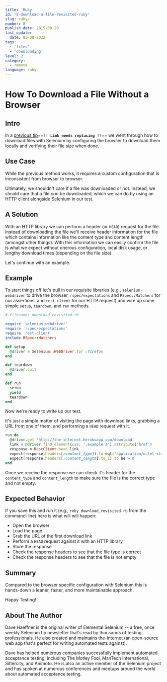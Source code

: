 ```yaml
---
title: 'Ruby'
id: '8-download-a-file-revisited-ruby'
slug: ruby/
number: 8
publish_date: 2015-08-20
last_update:
  date: 03-08-2023
tags:
  - 'files'
  - 'downloading'
level: 2
category: 
  - remote
language: ruby
---
```


# How To Download a File Without a Browser

## Intro

In a [previous tip](http://elementalselenium.com/tips/2-download-a-file)==**`!! Link needs replacing !!`**== we went through how to download files with Selenium by configuring the browser to download them locally and verifying their file size when done.

## Use Case

While the previous method works, it requires a custom configuration that is inconsistent from browser to browser.

Ultimately, we shouldn't care if a file was downloaded or not. Instead, we should care that a file _can_ be downloaded, which we can do by using an HTTP client alongside Selenium in our test.

## A Solution

With an HTTP library we can perform a header (or `HEAD`) request for the file. Instead of downloading the file we'll receive header information for the file which contains information like the content type and content length (amongst other things). With this information we can easily confirm the file is what we expect without onerous configuration, local disk usage, or lengthy download times (depending on the file size).

Let's continue with an example.

## Example

To start things off let's pull in our requisite libraries (e.g., `selenium-webdriver` to drive the browser, `rspec/expectations` and `RSpec::Matchers` for our assertions, and `rest-client` for our HTTP request) and wire up some simple `setup`, `teardown`, and `run` methods.

```ruby
# filename: download_revisited.rb

require 'selenium-webdriver'
require 'rspec/expectations'
require 'rest-client'
include RSpec::Matchers

def setup
  @driver = Selenium::WebDriver.for :firefox
end

def teardown
  @driver.quit
end

def run
  setup
  yield
  teardown
end
```

Now we're ready to write up our test.

It's just a simple matter of visiting the page with download links, grabbing a URL from one of them, and performing a `HEAD` request with it.

```ruby
run do
  @driver.get 'http://the-internet.herokuapp.com/download'
  link = @driver.find_element(css: '.example a').attribute('href')
  response = RestClient.head link
  expect(response.headers[:content_type]).to eql('application/octet-stream')
  expect(response.headers[:content_length].to_i).to be > 0
end
```

Once we receive the response we can check it's header for the `content_type` and `content_length` to make sure the file is the correct type and not empty.

## Expected Behavior

If you save this and run it (e.g., `ruby download_revisited.rb` from the command-line) here is what will will happen:

+ Open the browser
+ Load the page
+ Grab the URL of the first download link
+ Perform a `HEAD` request against it with an HTTP library
+ Store the response
+ Check the response headers to see that the file type is correct
+ Check the response headers to see that the file is not empty

## Summary

Compared to the browser specific configuration with Selenium this is hands-down a leaner, faster, and more maintainable approach.

Happy Testing!

## About The Author

Dave Haeffner is the original writer of Elemental Selenium -- a free, once weekly Selenium tip newsletter that's read by thousands of testing professionals. He also created and maintains the-internet (an open-source web app that's perfect for writing automated tests against).

Dave has helped numerous companies successfully implement automated acceptance testing; including The Motley Fool, ManTech International, Sittercity, and Animoto. He is also an active member of the Selenium project and has spoken at numerous conferences and meetups around the world about automated acceptance testing.
